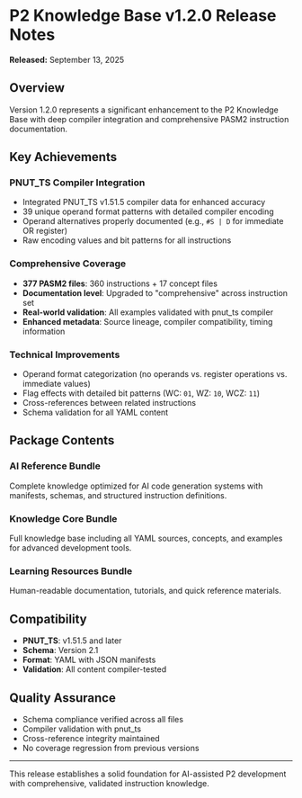 # P2 Knowledge Base v1.2.0 Release Notes

**Released:** September 13, 2025

## Overview

Version 1.2.0 represents a significant enhancement to the P2 Knowledge Base with deep compiler integration and comprehensive PASM2 instruction documentation.

## Key Achievements

### PNUT_TS Compiler Integration
- Integrated PNUT_TS v1.51.5 compiler data for enhanced accuracy
- 39 unique operand format patterns with detailed compiler encoding
- Operand alternatives properly documented (e.g., `#S | D` for immediate OR register)
- Raw encoding values and bit patterns for all instructions

### Comprehensive Coverage
- **377 PASM2 files**: 360 instructions + 17 concept files
- **Documentation level**: Upgraded to "comprehensive" across instruction set
- **Real-world validation**: All examples validated with pnut_ts compiler
- **Enhanced metadata**: Source lineage, compiler compatibility, timing information

### Technical Improvements
- Operand format categorization (no operands vs. register operations vs. immediate values)
- Flag effects with detailed bit patterns (WC: `01`, WZ: `10`, WCZ: `11`)
- Cross-references between related instructions
- Schema validation for all YAML content

## Package Contents

### AI Reference Bundle
Complete knowledge optimized for AI code generation systems with manifests, schemas, and structured instruction definitions.

### Knowledge Core Bundle  
Full knowledge base including all YAML sources, concepts, and examples for advanced development tools.

### Learning Resources Bundle
Human-readable documentation, tutorials, and quick reference materials.

## Compatibility

- **PNUT_TS**: v1.51.5 and later
- **Schema**: Version 2.1
- **Format**: YAML with JSON manifests
- **Validation**: All content compiler-tested

## Quality Assurance

- Schema compliance verified across all files
- Compiler validation with pnut_ts
- Cross-reference integrity maintained
- No coverage regression from previous versions

---

This release establishes a solid foundation for AI-assisted P2 development with comprehensive, validated instruction knowledge.